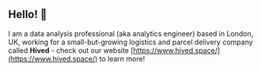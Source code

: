 ## Hello! 👋

I am a data analysis professional (aka analytics engineer) based in London, UK, working for a small-but-growing logistics and parcel delivery company called **Hived** - check out our website [https://www.hived.space/](https://www.hived.space/) to learn more! 
